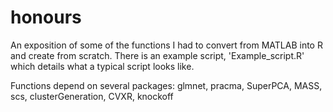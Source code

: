 # honours
An exposition of some of the functions I had to convert from MATLAB into R and create from scratch.
There is an example script, 'Example_script.R' which details what a typical script looks like.

Functions depend on several packages:
glmnet, pracma, SuperPCA, MASS, scs, clusterGeneration, CVXR, knockoff
